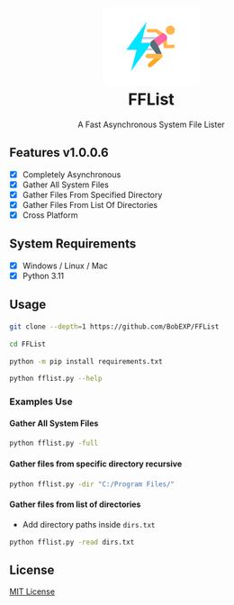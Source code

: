 <h1 align="center">
    <br>
    <img src="https://raw.githubusercontent.com/BobEXP/FFList/main/FFList.png" alt="FFList">
    <br>
    FFList
</h1>

<p align="center">
    A Fast Asynchronous System File Lister
</p>

## Features v1.0.0.6

- [x] Completely Asynchronous
- [x] Gather All System Files
- [x] Gather Files From Specified Directory
- [x] Gather Files From List Of Directories
- [x] Cross Platform

## System Requirements

- [x] Windows / Linux / Mac
- [x] Python 3.11

## Usage

```bash
git clone --depth=1 https://github.com/BobEXP/FFList
```

```bash
cd FFList
```

```bash
python -m pip install requirements.txt
```

```bash
python fflist.py --help
```

### Examples Use

#### Gather All System Files

```bash
python fflist.py -full
```

#### Gather files from specific directory recursive

```bash
python fflist.py -dir "C:/Program Files/"
```

#### Gather files from list of directories

- Add directory paths inside `dirs.txt`

```bash
python fflist.py -read dirs.txt
```

## License

<a href="https://github.com/BobEXP/FFList/LICENSE" title="License">MIT License</a>

